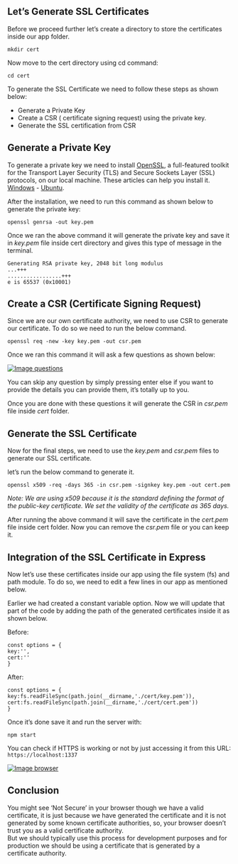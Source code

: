## Let’s Generate SSL Certificates

Before we proceed further let’s create a directory to store the certificates inside our app folder.  

```
mkdir cert
```

Now move to the cert directory using cd command:  

```
cd cert
```

To generate the SSL Certificate we need to follow these steps as shown below:

- Generate a Private Key
- Create a CSR ( certificate signing request) using the private key.
- Generate the SSL certification from CSR

## [](https://dev.to/devland/how-to-generate-and-use-an-ssl-certificate-in-nodejs-2996#generate-a-private-key)Generate a Private Key

To generate a private key we need to install [OpenSSL](https://www.openssl.org/), a full-featured toolkit for the Transport Layer Security (TLS) and Secure Sockets Layer (SSL) protocols, on our local machine. These articles can help you install it. [Windows](https://tecadmin.net/install-openssl-on-windows/) - [Ubuntu](https://linuxpip.org/install-openssl-linux/).

After the installation, we need to run this command as shown below to generate the private key:  

```
openssl genrsa -out key.pem
```

Once we ran the above command it will generate the private key and save it in _key.pem_ file inside cert directory and gives this type of message in the terminal.  

```
Generating RSA private key, 2048 bit long modulus
...+++
.................+++
e is 65537 (0x10001)
```

## [](https://dev.to/devland/how-to-generate-and-use-an-ssl-certificate-in-nodejs-2996#create-a-csr-certificate-signing-request)Create a CSR (Certificate Signing Request)

Since we are our own certificate authority, we need to use CSR to generate our certificate. To do so we need to run the below command.  

```
openssl req -new -key key.pem -out csr.pem
```

Once we ran this command it will ask a few questions as shown below:

[![Image questions](https://res.cloudinary.com/practicaldev/image/fetch/s--ei5E0hhd--/c_limit%2Cf_auto%2Cfl_progressive%2Cq_auto%2Cw_800/https://dev-to-uploads.s3.amazonaws.com/uploads/articles/8oab1sg8gtlkeetljj55.png)](https://res.cloudinary.com/practicaldev/image/fetch/s--ei5E0hhd--/c_limit%2Cf_auto%2Cfl_progressive%2Cq_auto%2Cw_800/https://dev-to-uploads.s3.amazonaws.com/uploads/articles/8oab1sg8gtlkeetljj55.png)

You can skip any question by simply pressing enter else if you want to provide the details you can provide them, it’s totally up to you.

Once you are done with these questions it will generate the CSR in _csr.pem_ file inside _cert_ folder.

## [](https://dev.to/devland/how-to-generate-and-use-an-ssl-certificate-in-nodejs-2996#generate-the-ssl-certificate)Generate the SSL Certificate

Now for the final steps, we need to use the _key.pem_ and _csr.pem_ files to generate our SSL certificate.

let’s run the below command to generate it.  

```
openssl x509 -req -days 365 -in csr.pem -signkey key.pem -out cert.pem
```

_Note: We are using x509 because it is the standard defining the format of the public-key certificate. We set the validity of the certificate as 365 days._

After running the above command it will save the certificate in the _cert.pem_ file inside cert folder. Now you can remove the _csr.pem_ file or you can keep it.

## [](https://dev.to/devland/how-to-generate-and-use-an-ssl-certificate-in-nodejs-2996#integration-of-the-ssl-certificate-in-express)Integration of the SSL Certificate in Express

Now let’s use these certificates inside our app using the file system (fs) and path module. To do so, we need to edit a few lines in our app as mentioned below.

Earlier we had created a constant variable option. Now we will update that part of the code by adding the path of the generated certificates inside it as shown below.

Before:  

```
const options = {
key:'',
cert:''
}
```

After:  

```
const options = {
key:fs.readFileSync(path.join(__dirname,'./cert/key.pem')),
cert:fs.readFileSync(path.join(__dirname,'./cert/cert.pem'))
}
```

Once it’s done save it and run the server with:  

```
npm start
```

You can check if HTTPS is working or not by just accessing it from this URL:  
`https://localhost:1337`

[![Image browser](https://res.cloudinary.com/practicaldev/image/fetch/s--BQOa-tpT--/c_limit%2Cf_auto%2Cfl_progressive%2Cq_auto%2Cw_800/https://dev-to-uploads.s3.amazonaws.com/uploads/articles/ct73p170i8z14en9n7rk.png)](https://res.cloudinary.com/practicaldev/image/fetch/s--BQOa-tpT--/c_limit%2Cf_auto%2Cfl_progressive%2Cq_auto%2Cw_800/https://dev-to-uploads.s3.amazonaws.com/uploads/articles/ct73p170i8z14en9n7rk.png)

## [](https://dev.to/devland/how-to-generate-and-use-an-ssl-certificate-in-nodejs-2996#conclusion)Conclusion

You might see ‘Not Secure’ in your browser though we have a valid certificate, it is just because we have generated the certificate and it is not generated by some known certificate authorities, so, your browser doesn’t trust you as a valid certificate authority.  
But we should typically use this process for development purposes and for production we should be using a certificate that is generated by a certificate authority.